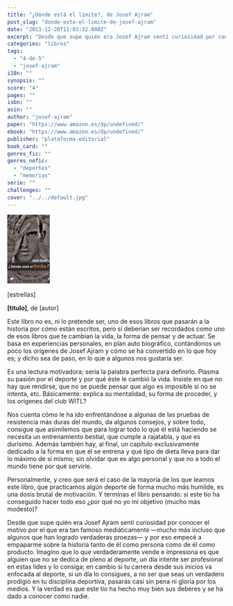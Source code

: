 ```yaml
---
title: "¿Dónde está el límite?, de Josef Ajram"
post_slug: "donde-esta-el-limite-de-josef-ajram"
date: "2013-12-20T11:03:32.000Z"
excerpt: "Desde que supe quién era Josef Ajram sentí curiosidad por conocer el motivo por el que era tan famoso mediáticamente —mucho más incluso que algunos que han logrado verdaderas proezas— y por eso empecé a empaparme sobre la historia tanto de él como persona como de él como producto. Imagino que lo que verdaderamente vende e impresiona es que alguien que no se dedica de pleno al deporte, un día intente ser profesional en estas lides y lo consiga; en cambio si tu carrera desde sus inicios va enfocada al deporte, si un día lo consigues, a no ser que seas un verdadero prodigio en tu modalidad, pasarás casi sin pena ni gloria por los medios. Y la verdad es que este tío ha hecho muy bien sus deberes y se ha dado a conocer como nadie."
categories: "libros"
tags: 
  - "4-de-5"
  - "josef-ajram"
i18n: ""
synopsis: ""
score: "4"
pages: ""
isbn: ""
asin: ""
author: "josef-ajram"
paper: "https://www.amazon.es/dp/undefined/"
ebook: "https://www.amazon.es/dp/undefined/"
publisher: "plataforma-editorial"
book_card: ""
genres_fic: ""
genres_nofic: 
  - "deportes"
  - "memorias"
serie: ""
challenges: ""
cover: "../../default.jpg"
---
```


![[titulo-foto]](images/donde-esta-el-limite-p.jpg)

\[estrellas\]

**\[titulo\]**, de \[autor\]

Este libro no es, ni lo pretende ser, uno de esos libros que pasarán a la historia por cómo están escritos, pero sí deberían ser recordados como uno de esos libros que te cambian la vida, la forma de pensar y de actuar. Se basa en experiencias personales, en plan auto biográfico, contándonos un poco los orígenes de Josef Ajram y cómo se ha convertido en lo que hoy es; y dicho sea de paso, en lo que a algunos nos gustaría ser.

Es una lectura motivadora; sería la palabra perfecta para definirlo. Plasma su pasión por el deporte y por qué éste le cambió la vida. Insiste en que no hay que rendirse, que no se puede pensar que algo es imposible si no se intenta, etc. Básicamente: explica su mentalidad, su forma de proceder, y los orígenes del club WITL?

Nos cuenta cómo le ha ido enfrentándose a algunas de las pruebas de resistencia más duras del mundo, da algunos consejos, y sobre todo, consigue que asimilemos que para lograr todo lo que él está haciendo se necesita un entrenamiento bestial, que cumple a rajatabla, y que es durísimo. Además también hay, al final, un capítulo exclusivamente dedicado a la forma en que él se entrena y qué tipo de dieta lleva para dar lo máximo de sí mismo; sin olvidar que es algo personal y que no a todo el mundo tiene por qué servirle.

Personalmente, y creo que será el caso de la mayoría de los que leamos este libro, que practicamos algún deporte de forma mucho más humilde, es una dosis brutal de motivación. Y terminas el libro pensando: si este tío ha conseguido hacer todo eso ¿por qué no yo mi objetivo (mucho más modesto)?

Desde que supe quién era Josef Ajram sentí curiosidad por conocer el motivo por el que era tan famoso mediáticamente —mucho más incluso que algunos que han logrado verdaderas proezas— y por eso empecé a empaparme sobre la historia tanto de él como persona como de él como producto. Imagino que lo que verdaderamente vende e impresiona es que alguien que no se dedica de pleno al deporte, un día intente ser profesional en estas lides y lo consiga; en cambio si tu carrera desde sus inicios va enfocada al deporte, si un día lo consigues, a no ser que seas un verdadero prodigio en tu disciplina deportiva, pasarás casi sin pena ni gloria por los medios. Y la verdad es que este tío ha hecho muy bien sus deberes y se ha dado a conocer como nadie.
